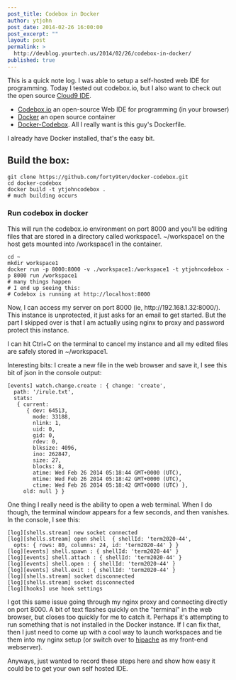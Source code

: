 ```yaml
---
post_title: Codebox in Docker
author: ytjohn
post_date: 2014-02-26 16:00:00
post_excerpt: ""
layout: post
permalink: >
  http://devblog.yourtech.us/2014/02/26/codebox-in-docker/
published: true
---
```

<p>This is a quick note log. I was able to setup a self-hosted web IDE for programming. Today I tested out codebox.io,
but I also want to check out the open source <a href="https://github.com/dotcloud/hipache">Cloud9 IDE</a>.</p>
<ul>
<li><a href="https://www.codebox.io">Codebox.io</a> an open-source Web IDE for programming (in your browser)</li>
<li><a href="http://www.docker.io/">Docker</a> an open source container</li>
<li><a href="https://github.com/forty9ten/docker-codebox/blob/master/Dockerfile">Docker-Codebox</a>. All I really want is this guy's Dockerfile.</li>
</ul>
<p>I already have Docker installed, that's the easy bit.</p>
<h2>Build the box:</h2>
<pre><code>git clone https://github.com/forty9ten/docker-codebox.git
cd docker-codebox
docker build -t ytjohncodebox .
# much building occurs
</code></pre>
<h3>Run codebox in docker</h3>
<p>This will run the codebox.io environment on port 8000 and you'll be editing files that are stored in a directory
called workspace1. ~/workspace1 on the host gets mounted into /workspace1 in the container.</p>
<pre><code>cd ~
mkdir workspace1
docker run -p 8000:8000 -v ./workspace1:/workspace1 -t ytjohncodebox -p 8000 run /workspace1
# many things happen
# I end up seeing this:
# Codebox is running at http://localhost:8000
</code></pre>
<p>Now, I can access my server on port 8000 (ie, http://192.168.1.32:8000/). This instance is unprotected, it just asks
for an email to get started. But the part I skipped over is that I am actually using nginx to proxy and password
protect this instance. </p>
<p>I can hit Ctrl+C on the terminal to cancel my instance and all my edited files are safely stored in ~/workspace1.</p>
<p>Interesting bits:
I create a new file in the web browser and save it, I see this bit of json in the console output:</p>
<pre><code>[events] watch.change.create : { change: 'create',
  path: '/irule.txt',
  stats: 
   { current: 
      { dev: 64513,
        mode: 33188,
        nlink: 1,
        uid: 0,
        gid: 0,
        rdev: 0,
        blksize: 4096,
        ino: 262847,
        size: 27,
        blocks: 8,
        atime: Wed Feb 26 2014 05:18:44 GMT+0000 (UTC),
        mtime: Wed Feb 26 2014 05:18:42 GMT+0000 (UTC),
        ctime: Wed Feb 26 2014 05:18:42 GMT+0000 (UTC) },
     old: null } }
</code></pre>
<p>One thing I really need is the ability to open a web terminal. When I do though, the terminal window appears for a
few seconds, and then vanishes. In the console, I see this:</p>
<pre><code>[log][shells.stream] new socket connected
[log][shells.stream] open shell  { shellId: 'term2020-44',
  opts: { rows: 80, columns: 24, id: 'term2020-44' } }
[log][events] shell.spawn : { shellId: 'term2020-44' }
[log][events] shell.attach : { shellId: 'term2020-44' }
[log][events] shell.open : { shellId: 'term2020-44' }
[log][events] shell.exit : { shellId: 'term2020-44' }
[log][shells.stream] socket disconnected
[log][shells.stream] socket disconnected
[log][hooks] use hook settings
</code></pre>
<p>I got this same issue going through my nginx proxy and connecting directly on port 8000. A bit of text flashes 
quickly on the "terminal" in the web browser, but closes too quickly for me to catch it. Perhaps it's attempting to
run something that is not installed in the Docker instance. If I can fix that, then I just need to come up with a cool
way to launch workspaces and tie them into my nginx setup (or switch over to <a href="https://github.com/dotcloud/hipache">hipache</a>
as my front-end webserver).</p>
<p>Anyways, just wanted to record these steps here and show how easy it could be to get your own self hosted IDE.</p>

